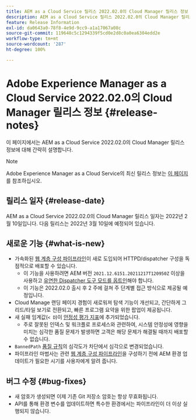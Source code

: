 ```yaml
---
title: AEM as a Cloud Service 릴리스 2022.02.0의 Cloud Manager 릴리스 정보
description: AEM as a Cloud Service 릴리스 2022.02.0의 Cloud Manager 릴리스 정보입니다.
feature: Release Information
exl-id: da0643a0-78f8-4e9d-9cc9-a1a17067a08c
source-git-commit: 119648c5c1294339f5cd0e2d8c0a0ea6304edd2e
workflow-type: tm+mt
source-wordcount: '287'
ht-degree: 100%

---
```


# Adobe Experience Manager as a Cloud Service 2022.02.0의 Cloud Manager 릴리스 정보 {#release-notes}

이 페이지에서는 AEM as a Cloud Service 2022.02.0의 Cloud Manager 릴리스 정보에 대해 간략히 설명합니다.

>[!NOTE]
>
>Adobe Experience Manager as a Cloud Service의 최신 릴리스 정보는 [이 페이지](/help/release-notes/release-notes-cloud/release-notes-current.md)를 참조하십시오.

## 릴리스 일자 {#release-date}

AEM as a Cloud Service 2022.02.0의 Cloud Manager 릴리스 일자는 2022년 2월 10일입니다. 다음 릴리스는 2022년 3월 10일에 예정되어 있습니다.

## 새로운 기능 {#what-is-new}

* 가속화된 [웹 계층 구성 파이프라인](/help/implementing/cloud-manager/configuring-pipelines/introduction-ci-cd-pipelines.md#web-tier-config-pipelines)이 새로 도입되어 HTTPD/dispatcher 구성을 독점적으로 배포할 수 있습니다.
   * 이 기능을 사용하려면 AEM 버전 `2021.12.6151.20211217T120950Z` 이상을 사용하고 [유연한 Dispatcher 도구 모드를 옵트인](/help/implementing/dispatcher/disp-overview.md#validation-debug)해야 합니다.
   * 이 기능은 2022.02.0 출시 후 2 주에 걸쳐 주 단계별 접근 방식으로 제공될 예정입니다.
* Cloud Manage 랜딩 페이지 경험이 새로워져 탐색 기능이 개선되고, 간단하게 그리드/타일 보기로 전환되고, 빠른 프로그램 요약을 위한 팝업이 제공됩니다.
* 새 실패 임계값(`< D`)이 [안정성 평가 지표](/help/implementing/cloud-manager/code-quality-testing.md#understanding-code-quality-rules)에 추가되었습니다.
   * 주로 잘못된 인덱스 및 워크플로 프로세스와 관련하여, 시스템 안정성에 영향을 미치는 심각한 품질 문제가 발생하면 고객은 해당 문제가 해결될 때까지 배포할 수 없습니다.
* `BannedPath` [품질 규칙](/help/implementing/cloud-manager/code-quality-testing.md#understanding-code-quality-rules)의 심각도가 차단에서 심각으로 변경되었습니다.
* 파이프라인 마법사는 관련 [웹 계층 구성 파이프라인](/help/implementing/cloud-manager/configuring-pipelines/introduction-ci-cd-pipelines.md#web-tier-config-pipelines)을 구성하기 전에 AEM 환경 업데이트가 필요한 시기를 사용자에게 알려 줍니다.

## 버그 수정 {#bug-fixes}

* 새 암호가 생성되면 이제 기존 Git 저장소 암호는 항상 무효화됩니다.
* API를 통해 환경 변수를 업데이트하면 특수한 환경에서는 파이프라인이 더 이상 실행되지 않습니다.
